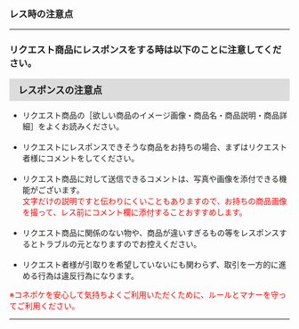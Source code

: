 <h3>レス時の注意点</h3>
<hr>

<h3>リクエスト商品にレスポンスをする時は以下のことに注意してください。</h3>

<div style="padding: 7px 15px; margin-top: 15px; margin-bottom: 15px; border: 1px solid #dcdcdc; background-color: #dcdcdc; font-size: 120%">
<strong>レスポンスの注意点</strong>
</div>

<ul>
<li>リクエスト商品の［欲しい商品のイメージ画像・商品名・商品説明・商品詳細］をよくお読みください。</li>
<br>
<li>リクエストにレスポンスできそうな商品をお持ちの場合、まずはリクエスト者様にコメントをしてください。</li>
<br>
<li>リクエスト商品に対して送信できるコメントは、写真や画像を添付できる機能がございます。<br>
<font color="ff0000">文字だけの説明ですと伝わりにくいこともありますので、お持ちの商品画像を撮って、レス前にコメント欄に添付することおすすめします。</font></li>
<br>
<li>リクエスト商品に関係のない物や、商品が違いすぎるもの等をレスポンスするとトラブルの元となりますのでお控えください。</li>
<br>
<li>リクエスト者様が引取りを希望していないにも関わらず、取引を一方的に進める行為は違反行為になります。</li>
</ul>

<font color="#ff0000">※コネポケを安心して気持ちよくご利用いただくために、ルールとマナーを守ってご利用ください。</font>

<hr>